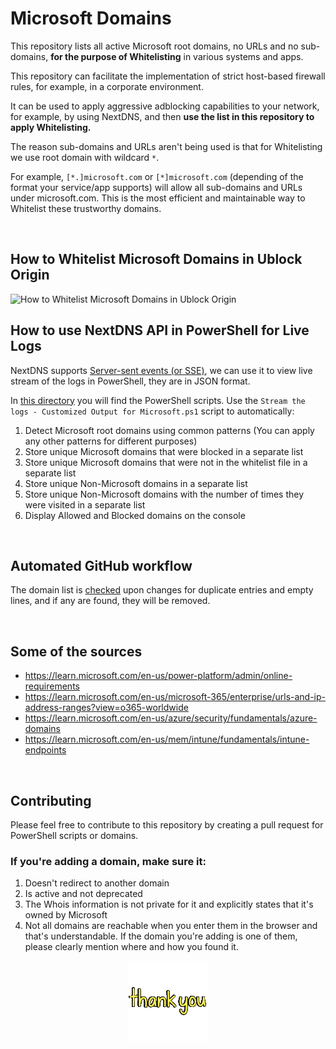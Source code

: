 # Microsoft Domains

This repository lists all active Microsoft root domains, no URLs and no sub-domains, **for the purpose of Whitelisting** in various systems and apps.

This repository can facilitate the implementation of strict host-based firewall rules, for example, in a corporate environment.

It can be used to apply aggressive adblocking capabilities to your network, for example, by using NextDNS, and then **use the list in this repository to apply Whitelisting.**

The reason sub-domains and URLs aren't being used is that for Whitelisting we use root domain with wildcard `*`.

For example, `[*.]microsoft.com` or `[*]microsoft.com` (depending of the format your service/app supports) will allow all sub-domains and URLs under microsoft.com. This is the most efficient and maintainable way to Whitelist these trustworthy domains.

<br>

## How to Whitelist Microsoft Domains in Ublock Origin

<img src="https://raw.githubusercontent.com/HotCakeX/MicrosoftDomains/main/Media/Ublock%20Origin%20Config%20Whitelisting.gif" alt="How to Whitelist Microsoft Domains in Ublock Origin">

<br>

## How to use NextDNS API in PowerShell for Live Logs

NextDNS supports [Server-sent events (or SSE)](https://nextdns.github.io/api/#streaming), we can use it to view live stream of the logs in PowerShell, they are in JSON format.

In [this directory](https://github.com/HotCakeX/MicrosoftDomains/tree/main/NextDNS%20API) you will find the PowerShell scripts. Use the `Stream the logs - Customized Output for Microsoft.ps1` script to automatically:

1. Detect Microsoft root domains using common patterns (You can apply any other patterns for different purposes)
2. Store unique Microsoft domains that were blocked in a separate list
3. Store unique Microsoft domains that were not in the whitelist file in a separate list
4. Store unique Non-Microsoft domains in a separate list
5. Store unique Non-Microsoft domains with the number of times they were visited in a separate list
6. Display Allowed and Blocked domains on the console

<br>

## Automated GitHub workflow

The domain list is [checked](https://github.com/HotCakeX/MicrosoftDomains/actions/workflows/Duplicate%20and%20empty%20lines%20removal.yml) upon changes for duplicate entries and empty lines, and if any are found, they will be removed.

<br>

## Some of the sources

* https://learn.microsoft.com/en-us/power-platform/admin/online-requirements
* https://learn.microsoft.com/en-us/microsoft-365/enterprise/urls-and-ip-address-ranges?view=o365-worldwide
* https://learn.microsoft.com/en-us/azure/security/fundamentals/azure-domains
* https://learn.microsoft.com/en-us/mem/intune/fundamentals/intune-endpoints

<br>

## Contributing

Please feel free to contribute to this repository by creating a pull request for PowerShell scripts or domains.

### If you're adding a domain, make sure it:

1. Doesn't redirect to another domain
2. Is active and not deprecated
3. The Whois information is not private for it and explicitly states that it's owned by Microsoft
4. Not all domains are reachable when you enter them in the browser and that's understandable. If the domain you're adding is one of them, please clearly mention where and how you found it.

<p align="center">
<img src="https://raw.githubusercontent.com/HotCakeX/.github/main/Pictures/Gifs/thankyou.gif" alt="Thank You Gif">
</p>

<br>
